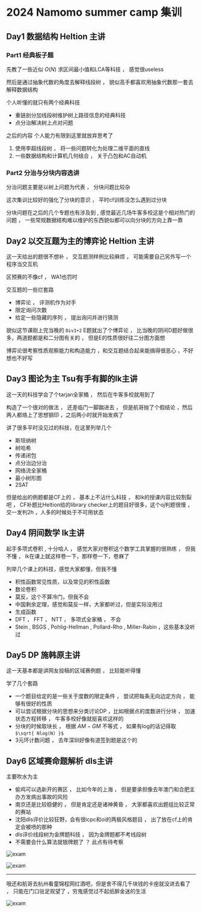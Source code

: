 <head>
    <script src="https://cdn.mathjax.org/mathjax/latest/MathJax.js?config=TeX-AMS-MML_HTMLorMML" type="text/javascript"></script>
    <script type="text/x-mathjax-config">
        MathJax.Hub.Config({
            tex2jax: {
            skipTags: ['script', 'noscript', 'style', 'textarea', 'pre'],
            inlineMath: [['$','$']]
            }
        });
    </script>
</head>

# 2024 Namomo summer camp 集训

## Day1 数据结构 Heltion 主讲

### Part1 经典板子题

先教了一些近似 $O(N)$ 求区间最小值和LCA等科技 ， 感觉很useless

然后是通过抽象代数的角度去解释线段树 ， 貌似高手都喜欢用抽象代数那一套去解释数据结构

个人听懂的就只有两个经典科技

- 重链剖分加线段树维护树上路径信息的经典科技  
- 点分治解决树上点对问题

之后的内容 个人能力有限到这里就放弃思考了

1. 使用李超线段树 ， 将一些问题转化为处理二维平面的直线
2. 一些数据结构和计算机几何结合 ， 关于凸包和AC自动机

### Part2 分治与分块内容选讲

分治问题主要是以树上问题为代表 ， 分块问题比较杂

这次集训比较好的强化了分块的意识 ， 平时cf训练没怎么遇到过分块

分块问题在之后的几个专题也有涉及到 , 感觉最近几场牛客多校这是个相对热门的问题 ， 一些常规数据结构难以维护的东西貌似都可以向分块的方向上靠一靠

## Day2 以交互题为主的博弈论 Heltion 主讲

这一天给出的题很不想补 ， 交互题测样例比较麻烦 ， 可能需要自己另外写一个程序当交互机

区预赛的不像cf ， WA1也罚时

交互题的一些烂套路

- 博弈论 ， 评测机作为对手
- 限定询问次数
- 给定一些隐藏的序列 ， 提出询问并进行猜测

貌似这节课刚上完当晚的 `Div1+2` E题就出了个博弈论 ， 比当晚的阴间D题好做很多，两道题都是和二分图有关的 ， 但是E的性质很好往二分图方面想

博弈论很考察性质观察能力和构造能力 ，和交互题结合起来能搞得很恶心 ，不好想也不好写

## Day3 图论为主 Tsu有手有脚的lk主讲

这一天的科技学会了个tarjan全家桶 ， 然后在牛客多校就用到了

构造了一个很对的做法 ， 还差临门一脚踹进去 ， 但是航哥抛了个假结论 ，然后两人都烙上了思想钢印 ，之后两小时就开始发病了

讲了很多平时没见过的科技，在这里列举几个

- 斯坦纳树
- 树哈希
- 传递闭包
- 点分治边分治
- 网络流全家桶
- 最小树形图
- 2SAT

但是给出的例题都是CF上的 ， 基本上不沾什么科技 ， 和lk的授课内容比较割裂吧 ， CF补题比Heltion给的library checker上的题目好很多，这个oj判题很慢 ，交一发判2h ，人多的时候处于不可用状态

## Day4 阴间数学 lk主讲

起手多项式卷积 , 十分哈人 ， 感觉大家对卷积这个数学工具掌握的很熟练 ， 但我不懂 ， lk在课上就这样卷一下，那样卷一下，卷麻了

列举几个课上的科技，感觉大家都懂，但我不懂

- 积性函数常见性质，以及常见的积性函数
- 数论卷积
- 莫反，这个不算冷门，但我不会
- 中国剩余定理，感觉和莫反一样，大家都听过，但是实际没用过
- 生成函数
- DFT ， FFT ， NTT ， 多项式全家桶 ， 不会
- Stein , BSGS , Pohlig-Hellman , Pollard-Rho , Miller-Rabin ，这些基本没听过

## Day5 DP 施韩原主讲

这一天基本都是讲网友投稿的区域赛例题 ， 比较能听得懂

学了几个套路

- 一个题目给定的是一些关于度数的限定条件 ， 尝试把每条无向边定方向 ， 能够有很好的性质
- 可以尝试根据分块的思想来分类讨论DP ，比如根据点的度数进行分块 ， 加速状态方程转移 ， 牛客多校好像就挺喜欢这样的
- 分块的时候取块长 ， 根据  $AM-GM$  不等式 ， 如果有log的话记得取 `$\sqrt{ Nlog(N) }$`
- 3元环计数问题 ， 去年深圳好像有道签到题是这个的

## Day6 区域赛命题解析 dls主讲

主要吹水为主

- 偷鸡可以选新开的赛区 ， 比如今年的上海 ， 但是要承担像去年澳门和合肥主办方发病出事故的风险
- 南京还是比较稳健的 ， 但是肯定还是诸神黄昏 ， 大家都喜欢出题组比较正常的赛站
- 沈阳dls评价比较狂野，会有很icpc和oi的两极风格题目 ， 出了放在cf上的肯定会被喷的那种
- dls评价线段树为金牌题科技 ， 因为金牌题都不考线段树
- 不需要会什么算法就银牌题了 ？ 此点有待考察

![exam](https://github.com/NeikuiColacat/neikuicolacat.github.io/blob/main/images/5684F80E053342F7DB88195D74DCC0B7.jpg?raw=true)

![exam](https://github.com/NeikuiColacat/neikuicolacat.github.io/blob/main/images/IMG_20240726_094309.jpg?raw=true)

---

哦还和航哥去杭州看童锦程网红酒吧，但是舍不得几千块钱的卡座就没进去看了 ， 只能在门口驻足观望了 ，穷鬼感觉过不起纸醉金迷的生活

![exam](https://github.com/NeikuiColacat/neikuicolacat.github.io/blob/main/images/IMG_20240802_224609.jpg?raw=true)
